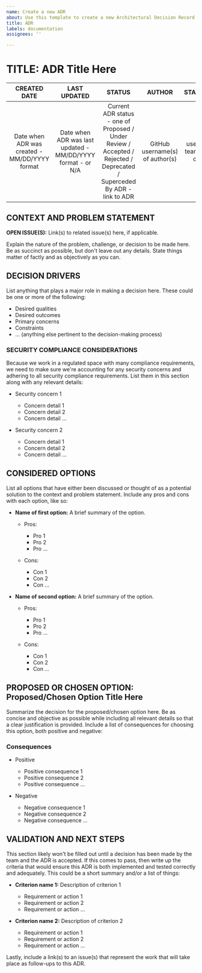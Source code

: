 ```yaml
---
name: Create a new ADR
about: Use this template to create a new Architectural Decision Record.
title: ADR
labels: documentation
assignees: ''

---
```


# TITLE:  ADR Title Here


| CREATED DATE | LAST UPDATED | STATUS | AUTHOR | STAKEHOLDERS |
| :---: | :---: | :---: | :---: | :---: |
| Date when ADR was created - MM/DD/YYYY format | Date when ADR was last updated - MM/DD/YYYY format - or N/A | Current ADR status - one of Proposed / Under Review / Accepted / Rejected / Deprecated / Superceded By ADR - link to ADR | GitHub username(s) of author(s) | GitHub username(s) or team name(s) of other folks involved |


## CONTEXT AND PROBLEM STATEMENT

**OPEN ISSUE(S):** Link(s) to related issue(s) here, if applicable.

Explain the nature of the problem, challenge, or decision to be made here. Be as
succinct as possible, but don't leave out any details.  State things matter of
factly and as objectively as you can.


## DECISION DRIVERS

List anything that plays a major role in making a decision here.  These could
be one or more of the following:

- Desired qualities
- Desired outcomes
- Primary concerns
- Constraints
- ... (anything else pertinent to the decision-making process)


### SECURITY COMPLIANCE CONSIDERATIONS

Because we work in a regulated space with many compliance requirements, we need
to make sure we're accounting for any security concerns and adhering to all
security compliance requirements.  List them in this section along with any
relevant details:

- Security concern 1
  - Concern detail 1
  - Concern detail 2
  - Concern detail ...

- Security concern 2
  - Concern detail 1
  - Concern detail 2
  - Concern detail ...


## CONSIDERED OPTIONS

List all options that have either been discussed or thought of as a potential
solution to the context and problem statement.  Include any pros and cons with
each option, like so:

- **Name of first option:**  A brief summary of the option.
  - Pros:
    - Pro 1
    - Pro 2
    - Pro ...

  - Cons:
    - Con 1
    - Con 2
    - Con ...

- **Name of second option:**  A brief summary of the option.
  - Pros:
    - Pro 1
    - Pro 2
    - Pro ...

  - Cons:
    - Con 1
    - Con 2
    - Con ...


## PROPOSED OR CHOSEN OPTION:  Proposed/Chosen Option Title Here

Summarize the decision for the proposed/chosen option here.  Be as concise and
objective as possible while including all relevant details so that a clear
justification is provided.  Include a list of consequences for choosing this
option, both positive and negative:


### Consequences

- Positive
  - Positive consequence 1
  - Positive consequence 2
  - Positive consequence ...

- Negative
  - Negative consequence 1
  - Negative consequence 2
  - Negative consequence ...


## VALIDATION AND NEXT STEPS

This section likely won't be filled out until a decision has been made by the
team and the ADR is accepted.  If this comes to pass, then write up the criteria
that would ensure this ADR is both implemented and tested correctly and
adequately.  This could be a short summary and/or a list of things:

- **Criterion name 1:**  Description of criterion 1
  - Requirement or action 1
  - Requirement or action 2
  - Requirement or action ...

- **Criterion name 2:**  Description of criterion 2
  - Requirement or action 1
  - Requirement or action 2
  - Requirement or action ...

Lastly, include a link(s) to an issue(s) that represent the work that will
take place as follow-ups to this ADR.
